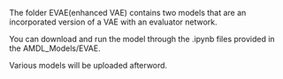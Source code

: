 The folder EVAE(enhanced VAE) contains two models that are an incorporated version of a VAE with an evaluator network.

You can download and run the model through the .ipynb files provided in the AMDL_Models/EVAE.

Various models will be uploaded afterword.
